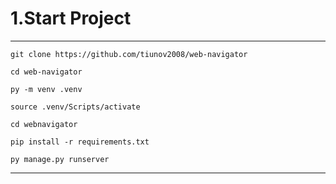 # 1.Start Project
---
```git clone https://github.com/tiunov2008/web-navigator```

```cd web-navigator```

```py -m venv .venv```

```source .venv/Scripts/activate```

```cd webnavigator```

```pip install -r requirements.txt```

```py manage.py runserver```

---
